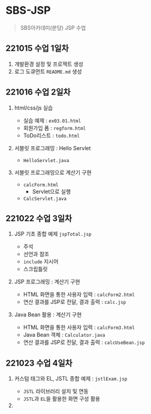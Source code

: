 # SBS-JSP

> SBS아카데미(분당) JSP 수업

## 221015 수업 1일차

1. 개발환경 설정 및 프로젝트 생성
2. 로그 도큐먼트 `README.md` 생성

## 221016 수업 2일차

1. html/css/js 실습
    - 실습 예제 : `ex03.01.html`
    - 회원가입 폼 : `regform.html`
    - ToDo리스트 : `todo.html`
    
2. 서블릿 프로그래밍 : Hello Servlet
    - `HelloServlet.java`
    
3. 서블릿 프로그래밍으로 계산기 구현
    - `calcForm.html`
       - Servlet으로 실행
    - `CalcServlet.java`

## 221022 수업 3일차

1. JSP 기초 종합 예제 `jspTotal.jsp`
    - 주석
    - 선언과 참조
    - `include` 지시어
    - 스크립틀릿

2. JSP 프로그래밍 : 계산기 구현
    - HTML 화면을 통한 사용자 입력 : `calcForm2.html`
    - 연산 결과를 JSP로 전달, 결과 출력 : `calc.jsp`

3. Java Bean 활용 : 계산기 구현
    - HTML 화면을 통한 사용자 입력 : `calcForm3.html`
    - Java Bean 객체 : `Calculator.java`
    - 연산 결과를 JSP로 전달, 결과 출력 : `calcUseBean.jsp`

## 221023 수업 4일차

1. 커스텀 태그와 EL, JSTL 종합 예제 :  `jstlExam.jsp`

   - `JSTL` 라이브러리 설치 및 연동
   - `JSTL`과 `EL`을 활용한 화면 구성 활용

2. 